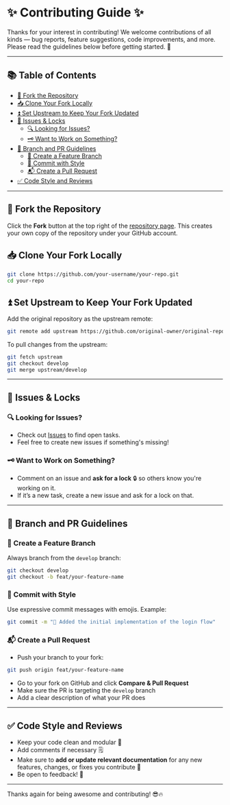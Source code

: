 # ✨ Contributing Guide ✨

Thanks for your interest in contributing! We welcome contributions of all kinds — bug reports, feature suggestions, code improvements, and more. Please read the guidelines below before getting started. 🚀

---

## 📚 Table of Contents

- [🍴 Fork the Repository](#-fork-the-repository)
- [📥 Clone Your Fork Locally](#-clone-your-fork-locally)
- [⏫ Set Upstream to Keep Your Fork Updated](#-set-upstream-to-keep-your-fork-updated)
- [📌 Issues & Locks](#-issues--locks)
  - [🔍 Looking for Issues?](#-looking-for-issues)
  - [🗝️ Want to Work on Something?](#️-want-to-work-on-something)
- [🌿 Branch and PR Guidelines](#-branch-and-pr-guidelines)
  - [🌱 Create a Feature Branch](#-create-a-feature-branch)
  - [🤘 Commit with Style](#-commit-with-style)
  - [📬 Create a Pull Request](#-create-a-pull-request)
- [✅ Code Style and Reviews](#-code-style-and-reviews)

---

## 🍴 Fork the Repository

Click the **Fork** button at the top right of the [repository page](https://github.com/your-repo-url). This creates your own copy of the repository under your GitHub account.

## 📥 Clone Your Fork Locally

```bash
git clone https://github.com/your-username/your-repo.git
cd your-repo
```

## ⏫ Set Upstream to Keep Your Fork Updated

Add the original repository as the upstream remote:

```bash
git remote add upstream https://github.com/original-owner/original-repo.git
```

To pull changes from the upstream:

```bash
git fetch upstream
git checkout develop
git merge upstream/develop
```

---

## 📌 Issues & Locks

### 🔍 Looking for Issues?

- Check out [Issues](https://github.com/your-repo-url/issues) to find open tasks.
- Feel free to create new issues if something's missing!

### 🗝️ Want to Work on Something?

- Comment on an issue and **ask for a lock** 🔒 so others know you're working on it.
- If it’s a new task, create a new issue and ask for a lock on that.

---

## 🌿 Branch and PR Guidelines

### 🌱 Create a Feature Branch

Always branch from the `develop` branch:

```bash
git checkout develop
git checkout -b feat/your-feature-name
```

### 🤘 Commit with Style

Use expressive commit messages with emojis. Example:

```bash
git commit -m "🎉 Added the initial implementation of the login flow"
```

### 📬 Create a Pull Request

- Push your branch to your fork:

```bash
git push origin feat/your-feature-name
```

- Go to your fork on GitHub and click **Compare & Pull Request**
- Make sure the PR is targeting the `develop` branch
- Add a clear description of what your PR does

---

## ✅ Code Style and Reviews

- Keep your code clean and modular 🧼  
- Add comments if necessary 🗒️  
- Make sure to **add or update relevant documentation** for any new features, changes, or fixes you contribute 📝  
- Be open to feedback! 🙌

---

Thanks again for being awesome and contributing! 😎🔥